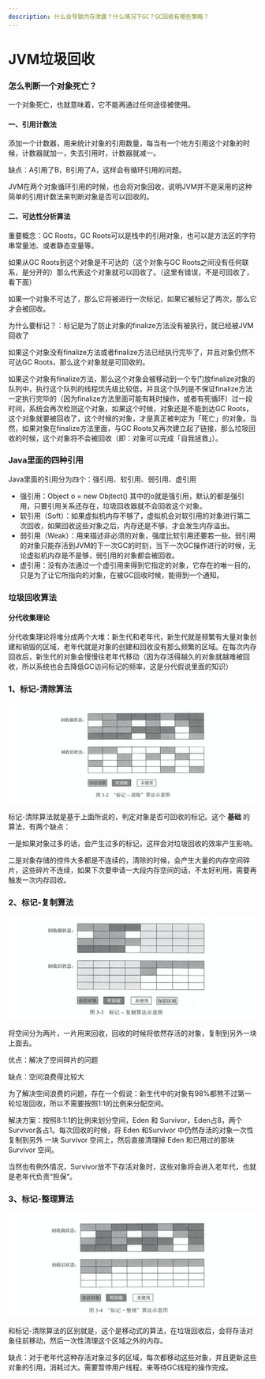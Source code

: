 ```yaml
---
description: 什么会导致内存泄露？什么情况下GC？GC回收有哪些策略？
---
```


# JVM垃圾回收

### 怎么判断一个对象死亡？

一个对象死亡，也就意味着，它不能再通过任何途径被使用。

#### 一、引用计数法

添加一个计数器，用来统计对象的引用数量，每当有一个地方引用这个对象的时候，计数器就加一，失去引用时，计数器就减一。

缺点：A引用了B，B引用了A，这样会有循环引用的问题。

JVM在两个对象循环引用的时候，也会将对象回收，说明JVM并不是采用的这种简单的引用计数法来判断对象是否可以回收的。

#### 二、可达性分析算法

重要概念：GC Roots，GC Roots可以是栈中的引用对象，也可以是方法区的字符串常量池、或者静态变量等。

如果从GC Roots到这个对象是不可达的（这个对象与GC Roots之间没有任何联系，是分开的）那么代表这个对象就可以回收了。（这里有错误，不是可回收了，看下面）

如果一个对象不可达了，那么它将被进行一次标记，如果它被标记了两次，那么它才会被回收。

为什么要标记？：标记是为了防止对象的finalize方法没有被执行，就已经被JVM回收了

如果这个对象没有finalize方法或者finalize方法已经执行完毕了，并且对象仍然不可达GC Roots，那么这个对象就是可回收的。

如果这个对象有finalize方法，那么这个对象会被移动到一个专门放finalize对象的队列中，执行这个队列的线程优先级比较低，并且这个队列是不保证finalize方法一定执行完毕的（因为finalize方法里面可能有耗时操作，或者有死循环）过一段时间，系统会再次检测这个对象，如果这个时候，对象还是不能到达GC Roots，这个对象就要被回收了，这个时候的对象，才是真正被判定为「死亡」的对象。当然，如果对象在finalize方法里面，与GC Roots又再次建立起了链接，那么垃圾回收的时候，这个对象将不会被回收（即：对象可以完成「自我拯救」）。



### Java里面的四种引用

Java里面的引用分为四个：强引用、软引用、弱引用、虚引用

* 强引用：Object o = new Objtect\(\) 其中的o就是强引用，默认的都是强引用，只要引用关系还存在，垃圾回收器就不会回收这个对象。
* 软引用（Soft）：如果虚拟机内存不够了，虚拟机会对软引用的对象进行第二次回收，如果回收这些对象之后，内存还是不够，才会发生内存溢出。
* 弱引用（Weak）：用来描述非必须的对象，强度比软引用还要若一些。弱引用的对象只能存活到JVM的下一次GC的时刻，当下一次GC操作进行的时候，无论虚拟机内存是不是够，弱引用的对象都会被回收。
* 虚引用：没有办法通过一个虚引用来得到它指定的对象，它存在的唯一目的，只是为了让它所指向的对象，在被GC回收时候，能得到一个通知。

### 垃圾回收算法

#### 分代收集理论

分代收集理论将堆分成两个大堆：新生代和老年代，新生代就是频繁有大量对象创建和销毁的区域，老年代就是对象的创建和回收没有那么频繁的区域。在每次内存回收后，新生代的对象会慢慢往老年代移动（因为存活得越久的对象就越难被回收，所以系统也会去降低GC访问标记的频率，这是分代假说里面的知识）

### 1、标记-清除算法

![&#x201C;&#x6807;&#x8BB0; - &#x6E05;&#x9664;&#x201D;&#x7B97;&#x6CD5;&#x793A;&#x610F;&#x56FE;](../../../.gitbook/assets/image%20%2815%29.png)

标记-清除算法就是基于上面所说的，判定对象是否可回收的标记。这个 **基础** 的算法，有两个缺点：

一是如果对象过多的话，会产生过多的标记，这样会对垃圾回收的效率产生影响。

二是对象存储的控件大多都是不连续的，清除的时候，会产生大量的内存空间碎片，这些碎片不连续，如果下次要申请一大段内存空间的话，不太好利用，需要再触发一次内存回收。

### 2、标记-复制算法

![&#x6807;&#x8BB0; - &#x590D;&#x5236;&#x7B97;&#x6CD5;&#x793A;&#x610F;&#x56FE;](../../../.gitbook/assets/image%20%2816%29%20%287%29%20%281%29.png)

将空间分为两片，一片用来回收，回收的时候将依然存活的对象，复制到另外一块上面去。

优点：解决了空间碎片的问题

缺点：空间浪费得比较大

为了解决空间浪费的问题，存在一个假说：新生代中的对象有98%都熬不过第一轮垃圾回收，所以不需要按照1:1的比例来分配空间。

解决方案：按照8:1:1的比例来划分空间，Eden 和 Survivor，Eden占8，两个Survivor各占1。每次回收的时候，将 Eden 和Survivor 中仍然存活的对象一次性复制到另外 一块 Survivor 空间上，然后直接清理掉 Eden 和已用过的那块 Survivor 空间。

当然也有例外情况，Survivor放不下存活对象时，这些对象将会进入老年代，也就是老年代负责“担保“。

### 3、标记-整理算法

![&#x201C;&#x6807;&#x8BB0; - &#x6574;&#x7406;&#x201D;&#x7B97;&#x6CD5;&#x793A;&#x610F;&#x56FE;](../../../.gitbook/assets/image%20%2811%29%20%281%29.png)

和标记-清除算法的区别就是，这个是移动式的算法，在垃圾回收后，会将存活对象往前移动，然后一次性清理这个区域之外的内存。

缺点：对于老年代这种存活对象过多的区域，每次都移动这些对象，并且更新这些对象的引用，消耗过大。需要暂停用户线程，来等待GC线程的操作完成。

